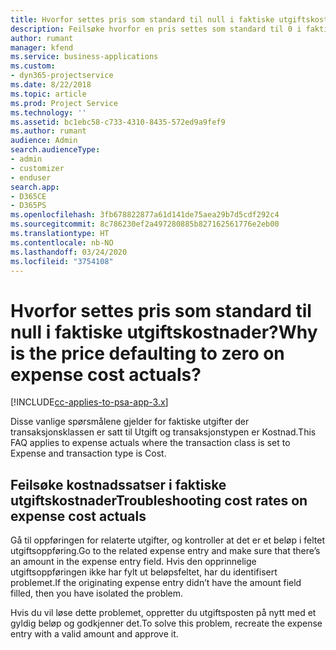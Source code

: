 ```yaml
---
title: Hvorfor settes pris som standard til null i faktiske utgiftskostnader?
description: Feilsøke hvorfor en pris settes som standard til 0 i faktiske utgiftskostnader.
author: rumant
manager: kfend
ms.service: business-applications
ms.custom:
- dyn365-projectservice
ms.date: 8/22/2018
ms.topic: article
ms.prod: Project Service
ms.technology: ''
ms.assetid: bc1ebc58-c733-4310-8435-572ed9a9fef9
ms.author: rumant
audience: Admin
search.audienceType:
- admin
- customizer
- enduser
search.app:
- D365CE
- D365PS
ms.openlocfilehash: 3fb678822877a61d141de75aea29b7d5cdf292c4
ms.sourcegitcommit: 8c786230ef2a497280885b827162561776e2eb00
ms.translationtype: HT
ms.contentlocale: nb-NO
ms.lasthandoff: 03/24/2020
ms.locfileid: "3754108"
---
```

# <a name="why-is-the-price-defaulting-to-zero-on-expense-cost-actuals"></a><span data-ttu-id="6ad78-103">Hvorfor settes pris som standard til null i faktiske utgiftskostnader?</span><span class="sxs-lookup"><span data-stu-id="6ad78-103">Why is the price defaulting to zero on expense cost actuals?</span></span>

[!INCLUDE[cc-applies-to-psa-app-3.x](../includes/cc-applies-to-psa-app-3x.md)]

<span data-ttu-id="6ad78-104">Disse vanlige spørsmålene gjelder for faktiske utgifter der transaksjonsklassen er satt til Utgift og transaksjonstypen er Kostnad.</span><span class="sxs-lookup"><span data-stu-id="6ad78-104">This FAQ applies to expense actuals where the transaction class is set to Expense and transaction type is Cost.</span></span>

## <a name="troubleshooting-cost-rates-on-expense-cost-actuals"></a><span data-ttu-id="6ad78-105">Feilsøke kostnadssatser i faktiske utgiftskostnader</span><span class="sxs-lookup"><span data-stu-id="6ad78-105">Troubleshooting cost rates on expense cost actuals</span></span>

<span data-ttu-id="6ad78-106">Gå til oppføringen for relaterte utgifter, og kontroller at det er et beløp i feltet utgiftsoppføring.</span><span class="sxs-lookup"><span data-stu-id="6ad78-106">Go to the related expense entry and make sure that there’s an amount in the expense entry field.</span></span> <span data-ttu-id="6ad78-107">Hvis den opprinnelige utgiftsoppføringen ikke har fylt ut beløpsfeltet, har du identifisert problemet.</span><span class="sxs-lookup"><span data-stu-id="6ad78-107">If the originating expense entry didn’t have the amount field filled, then you have isolated the problem.</span></span>
 
<span data-ttu-id="6ad78-108">Hvis du vil løse dette problemet, oppretter du utgiftsposten på nytt med et gyldig beløp og godkjenner det.</span><span class="sxs-lookup"><span data-stu-id="6ad78-108">To solve this problem, recreate the expense entry with a valid amount and approve it.</span></span>
